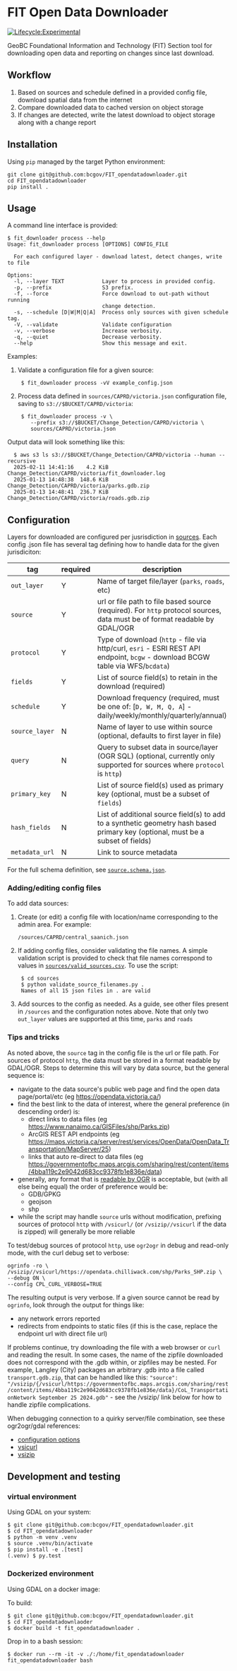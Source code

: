 # FIT Open Data Downloader

[![Lifecycle:Experimental](https://img.shields.io/badge/Lifecycle-Experimental-339999)](https://github.com/bcgov/repomountie/blob/master/doc/lifecycle-badges.md)

GeoBC Foundational Information and Technology (FIT) Section tool for downloading open data and reporting on changes since last download.

## Workflow

1. Based on sources and schedule defined in a provided config file, download spatial data from the internet
2. Compare downloaded data to cached version on object storage
3. If changes are detected, write the latest download to object storage along with a change report


## Installation

Using `pip` managed by the target Python environment:

	git clone git@github.com:bcgov/FIT_opendatadownloader.git
	cd FIT_opendatadownloader
	pip install .


## Usage

A command line interface is provided:

```
$ fit_downloader process --help
Usage: fit_downloader process [OPTIONS] CONFIG_FILE

  For each configured layer - download latest, detect changes, write to file

Options:
  -l, --layer TEXT            Layer to process in provided config.
  -p, --prefix                S3 prefix.
  -f, --force                 Force download to out-path without running
                              change detection.
  -s, --schedule [D|W|M|Q|A]  Process only sources with given schedule tag.
  -V, --validate              Validate configuration
  -v, --verbose               Increase verbosity.
  -q, --quiet                 Decrease verbosity.
  --help                      Show this message and exit.

```

Examples:

1. Validate a configuration file for a given source:
	
		$ fit_downloader process -vV example_config.json

2. Process data defined in `sources/CAPRD/victoria.json` configuration file, saving to `s3://$BUCKET/CAPRD/victoria`:

		$ fit_downloader process -v \
		   --prefix s3://$BUCKET/Change_Detection/CAPRD/victoria \
		   sources/CAPRD/victoria.json 

Output data will look something like this:

	  $ aws s3 ls s3://$BUCKET/Change_Detection/CAPRD/victoria --human --recursive
	  2025-02-11 14:41:16    4.2 KiB Change_Detection/CAPRD/victoria/fit_downloader.log
	  2025-01-13 14:48:38  148.6 KiB Change_Detection/CAPRD/victoria/parks.gdb.zip
	  2025-01-13 14:48:41  236.7 KiB Change_Detection/CAPRD/victoria/roads.gdb.zip

## Configuration

Layers for downloaded are configured per jusrisdiction in [sources](sources). 
Each config .json file has several tag defining how to handle data for the given jurisdiciton:

| tag            | required              | description                                                                          |
|----------------| --------------------- |--------------------------------------------------------------------------------------|
| `out_layer`    |  Y                    | Name of target file/layer (`parks`, `roads`, etc)                                    |
| `source`       |  Y                    | url or file path to file based source (required). For `http` protocol sources, data must be of format readable by GDAL/OGR        |
| `protocol`     |  Y                    | Type of download (`http` - file via http/curl, `esri` - ESRI REST API endpoint, `bcgw` - download BCGW table via WFS/`bcdata`)          |
| `fields`       |  Y                    | List of source field(s) to retain in the download (required)                         |
| `schedule   `  |  Y                    | Download frequency (required, must be one of: [`D, W, M, Q, A`] - daily/weekly/monthly/quarterly/annual) |
| `source_layer` |  N                    | Name of layer to use within source (optional, defaults to first layer in file)       |
| `query`        |  N                    | Query to subset data in source/layer (OGR SQL) (optional, currently only supported for sources where `protocol` is `http`) | 
| `primary_key`  |  N                    | List of source field(s) used as primary key (optional, must be a subset of `fields`) |
| `hash_fields`  |  N                    | List of additional source field(s) to add to a synthetic geometry hash based primary key (optional, must be a subset of fields) |
| `metadata_url` |  N                    | Link to source metadata                                                    |


For the full schema definition, see [`source.schema.json`](source_schema.json).

### Adding/editing config files

To add data sources:

1. Create (or edit) a config file with location/name corresponding to the admin area. For example:

	`/sources/CAPRD/central_saanich.json`

2. If adding config files, consider validating the file names. A simple validation script is provided to check that file names correspond to values in [`sources/valid_sources.csv`](sources/valid_sources.csv).
To use the script:

		$ cd sources
		$ python validate_source_filenames.py .
		Names of all 15 json files in . are valid

3. Add sources to the config as needed. As a guide, see other files present in `/sources` and the configuration notes above.
  Note that only two `out_layer` values are supported at this time, `parks` and `roads`

### Tips and tricks

As noted above, the `source` tag in the config file is the url or file path. For sources of protocol `http`, the data must be stored in a format readable by GDAL/OGR.
Steps to determine this will vary by data source, but the general sequence is:

- navigate to the data source's public web page and find the open data page/portal/etc (eg https://opendata.victoria.ca/)
- find the best link to the data of interest, where the general preference (in descending order) is:
	+ direct links to data files (eg https://www.nanaimo.ca/GISFiles/shp/Parks.zip)
	+ ArcGIS REST API endpoints (eg https://maps.victoria.ca/server/rest/services/OpenData/OpenData_Transportation/MapServer/25)
	+ links that auto re-direct to data files (eg https://governmentofbc.maps.arcgis.com/sharing/rest/content/items/4bba119c2e9042d683cc9378fb1e836e/data)
- generally, any format that is [readable by OGR](https://gdal.org/en/stable/drivers/vector/index.html) is acceptable, but (with all else being equal) the order of preference would be:
	+ GDB/GPKG
	+ geojson
	+ shp
- while the script may handle `source` urls without modification, prefixing sources of protocol `http` with `/vsicurl/` (or `/vsizip//vsicurl` if the data is zipped) will generally be more reliable

To test/debug sources of protocol `http`, use `ogr2ogr` in debug and read-only mode, with the curl debug set to verbose:

	ogrinfo -ro \
    /vsizip//vsicurl/https://opendata.chilliwack.com/shp/Parks_SHP.zip \
    --debug ON \
    --config CPL_CURL_VERBOSE=TRUE

The resulting output is very verbose. If a given source cannot be read by `ogrinfo`, look through the output for things like:

- any network errors reported
- redirects from endpoints to static files (if this is the case, replace the endpoint url with direct file url)

If problems continue, try downloading the file with a web browser or `curl` and reading the result.
In some cases, the name of the zipfile downloaded does not correspond with the .gdb within, or zipfiles may be nested.
For example, Langley (City) packages an arbitrary .gdb into a file called `transport.gdb.zip`, that can be handled like this:
`"source": "/vsizip/{/vsicurl/https://governmentofbc.maps.arcgis.com/sharing/rest/content/items/4bba119c2e9042d683cc9378fb1e836e/data}/CoL_TransportationNetwork September 25 2024.gdb"` - see the /vsizip/ link below for how to handle zipfile complications. 

When debugging connection to a quirky server/file combination, see these ogr2ogr/gdal references:

- [configuration options](https://gdal.org/en/stable/user/configoptions.html#global-configuration-options)
- [vsicurl](https://gdal.org/en/stable/user/virtual_file_systems.html#vsicurl-http-https-ftp-files-random-access)
- [vsizip](https://gdal.org/en/stable/user/virtual_file_systems.html#read-capabilities)

## Development and testing

### virtual environment

Using GDAL on your system:

	$ git clone git@github.com:bcgov/FIT_opendatadownloader.git
	$ cd FIT_opendatadownloader
	$ python -m venv .venv
	$ source .venv/bin/activate
	$ pip install -e .[test]
	(.venv) $ py.test

### Dockerized environment

Using GDAL on a docker image:

To build:

	$ git clone git@github.com:bcgov/FIT_opendatadownloader.git
	$ cd FIT_opendatadownlaoder
	$ docker build -t fit_opendatadownloader .

Drop in to a bash session:

	$ docker run --rm -it -v ./:/home/fit_opendatadownloader fit_opendatadownloader bash
